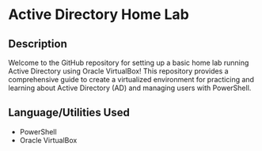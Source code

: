 # Active Directory Home Lab

## Description
Welcome to the GitHub repository for setting up a basic home lab running Active Directory using Oracle VirtualBox! This repository provides a comprehensive guide to create a virtualized environment for practicing and learning about Active Directory (AD) and managing users with PowerShell.

## Language/Utilities Used
- PowerShell
- Oracle VirtualBox
